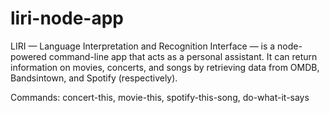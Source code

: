 # liri-node-app

LIRI — Language Interpretation and Recognition Interface — is a node-powered command-line app that acts as a personal assistant. It can return information on movies, concerts, and songs by retrieving data from OMDB, Bandsintown, and Spotify (respectively).

Commands: concert-this, movie-this, spotify-this-song, do-what-it-says

